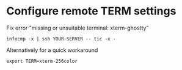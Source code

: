 # Configure remote TERM settings

Fix error "missing or unsuitable terminal: xterm-ghostty"

```
infocmp -x | ssh YOUR-SERVER -- tic -x -
```

Alternatively for a quick workaround
```
export TERM=xterm-256color
```
